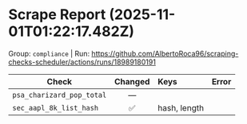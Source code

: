 # Scrape Report (2025-11-01T01:22:17.482Z)

Group: `compliance`  |  Run: https://github.com/AlbertoRoca96/scraping-checks-scheduler/actions/runs/18989180191

| Check | Changed | Keys | Error |
|---|:---:|:--|:--|
| `psa_charizard_pop_total` | — |  |  |
| `sec_aapl_8k_list_hash` | ✅ | hash, length |  |

